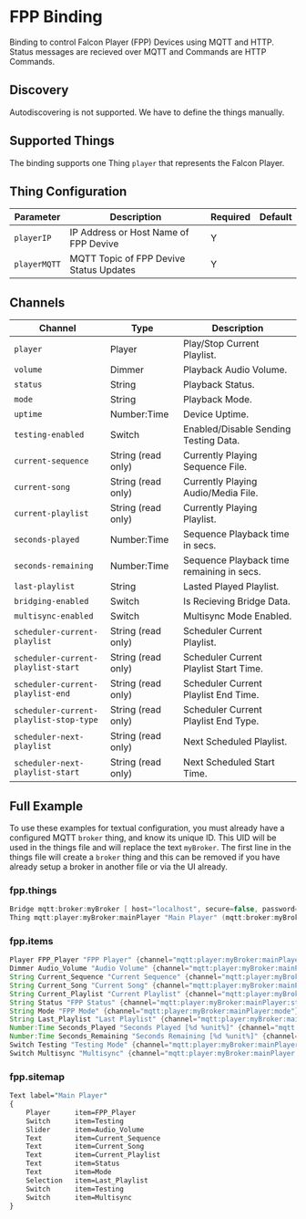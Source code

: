 # FPP Binding

Binding to control Falcon Player (FPP) Devices using MQTT and HTTP. Status messages are recieved over MQTT and Commands are HTTP Commands.

## Discovery

Autodiscovering is not supported. We have to define the things manually.

## Supported Things

The binding supports one Thing `player` that represents the Falcon Player.
## Thing Configuration

| Parameter    | Description                             | Required | Default |
|--------------|-----------------------------------------|----------|---------|
| `playerIP`   | IP Address or Host Name of FPP Devive   | Y        |         |
| `playerMQTT` | MQTT Topic of FPP Devive Status Updates | Y        |         |

## Channels

| Channel                                | Type               | Description                               |
|----------------------------------------|--------------------|-------------------------------------------|
| `player`                               | Player             | Play/Stop Current Playlist.               |
| `volume`                               | Dimmer             | Playback Audio Volume.                    |
| `status`                               | String             | Playback Status.                          |
| `mode`                                 | String             | Playback Mode.                            |
| `uptime`                               | Number:Time        | Device Uptime.                            |
| `testing-enabled`                      | Switch             | Enabled/Disable Sending Testing Data.     |
| `current-sequence`                     | String (read only) | Currently Playing Sequence File.          |
| `current-song`                         | String (read only) | Currently Playing Audio/Media File.       |
| `current-playlist`                     | String (read only) | Currently Playing Playlist.               |
| `seconds-played`                       | Number:Time        | Sequence Playback time in secs.           |
| `seconds-remaining`                    | Number:Time        | Sequence Playback time remaining in secs. |
| `last-playlist`                        | String             | Lasted Played Playlist.                   |
| `bridging-enabled`                     | Switch             | Is Recieving Bridge Data.                 |
| `multisync-enabled`                    | Switch             | Multisync Mode Enabled.                   |
| `scheduler-current-playlist`           | String (read only) | Scheduler Current Playlist.               |
| `scheduler-current-playlist-start`     | String (read only) | Scheduler Current Playlist Start Time.    |
| `scheduler-current-playlist-end`       | String (read only) | Scheduler Current Playlist End Time.      |
| `scheduler-current-playlist-stop-type` | String (read only) | Scheduler Current Playlist End Type.      |
| `scheduler-next-playlist`              | String (read only) | Next Scheduled Playlist.                  |
| `scheduler-next-playlist-start`        | String (read only) | Next Scheduled Start Time.                |

## Full Example

To use these examples for textual configuration, you must already have a configured MQTT `broker` thing, and know its unique ID.
This UID will be used in the things file and will replace the text `myBroker`.
The first line in the things file will create a `broker` thing and this can be removed if you have already setup a broker in another file or via the UI already.

### fpp.things

```java
Bridge mqtt:broker:myBroker [ host="localhost", secure=false, password="*******", qos=1, username="user"]
Thing mqtt:player:myBroker:mainPlayer "Main Player" (mqtt:broker:myBroker) @ "MQTT"
```

### fpp.items

```java
Player FPP_Player "FPP Player" {channel="mqtt:player:myBroker:mainPlayer:player"}
Dimmer Audio_Volume "Audio Volume" {channel="mqtt:player:myBroker:mainPlayer:volume"}
String Current_Sequence "Current Sequence" {channel="mqtt:player:myBroker:mainPlayer:current-sequence"}
String Current_Song "Current Song" {channel="mqtt:player:myBroker:mainPlayer:current-song"}
String Current_Playlist "Current Playlist" {channel="mqtt:player:myBroker:mainPlayer:current-playlist"}
String Status "FPP Status" {channel="mqtt:player:myBroker:mainPlayer:status"}
String Mode "FPP Mode" {channel="mqtt:player:myBroker:mainPlayer:mode"}
String Last_Playlist "Last Playlist" {channel="mqtt:player:myBroker:mainPlayer:last-playlist"}
Number:Time Seconds_Played "Seconds Played [%d %unit%]" {channel="mqtt:player:myBroker:mainPlayer:seconds-played"}
Number:Time Seconds_Remaining "Seconds Remaining [%d %unit%]" {channel="mqtt:player:myBroker:mainPlayer:seconds-remaining"}
Switch Testing "Testing Mode" {channel="mqtt:player:myBroker:mainPlayer:testing-enabled"}
Switch Multisync "Multisync" {channel="mqtt:player:myBroker:mainPlayer:multisync-enabled"}
```

### fpp.sitemap

```perl
Text label="Main Player"
{
    Player      item=FPP_Player
    Switch      item=Testing
    Slider      item=Audio_Volume
    Text        item=Current_Sequence
    Text        item=Current_Song
    Text        item=Current_Playlist
    Text        item=Status
    Text        item=Mode
    Selection   item=Last_Playlist
    Switch      item=Testing
    Switch      item=Multisync
}
```
